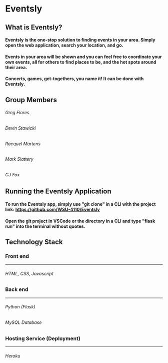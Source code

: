 # Eventsly

## What is Eventsly?

#### Eventsly is the one-stop solution to finding events in your area. Simply open the web application, search your location, and go. 
#### Events in your area will be shown and you can feel free to coordinate your own events, all for others to find places to be, and the hot spots around their area. 
#### Concerts, games, get-togethers, you name it! It can be done with Eventsly.

## Group Members

###### Greg Flores
###### Devin Stawicki
###### Racquel Martens
###### Mark Slattery
###### CJ Fox

## Running the Eventsly Application

#### To run the Eventsly app, simply use "git clone" in a CLI with the project link: https://github.com/WSU-4110/Eventsly
#### Open the git project in VSCode or the directory in a CLI and type "flask run" into the terminal without quotes. 

## Technology Stack

### Front end
---
###### HTML, CSS, Javascript

### Back end
---
###### Python (Flask)
###### MySQL Database

### Hosting Service (Deployment)
---
###### Heroku
